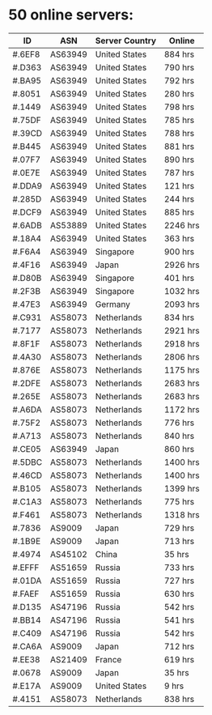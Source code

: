 # 50 online servers:

| ID | ASN | Server Country | Online |
| ------ | ------ | ------ | ------ |
| #.6EF8 | AS63949 | United States | 884 hrs |
| #.D363 | AS63949 | United States | 790 hrs |
| #.BA95 | AS63949 | United States | 792 hrs |
| #.8051 | AS63949 | United States | 280 hrs |
| #.1449 | AS63949 | United States | 798 hrs |
| #.75DF | AS63949 | United States | 785 hrs |
| #.39CD | AS63949 | United States | 788 hrs |
| #.B445 | AS63949 | United States | 881 hrs |
| #.07F7 | AS63949 | United States | 890 hrs |
| #.0E7E | AS63949 | United States | 787 hrs |
| #.DDA9 | AS63949 | United States | 121 hrs |
| #.285D | AS63949 | United States | 244 hrs |
| #.DCF9 | AS63949 | United States | 885 hrs |
| #.6ADB | AS53889 | United States | 2246 hrs |
| #.18A4 | AS63949 | United States | 363 hrs |
| #.F6A4 | AS63949 | Singapore | 900 hrs |
| #.4F16 | AS63949 | Japan | 2926 hrs |
| #.D80B | AS63949 | Singapore | 401 hrs |
| #.2F3B | AS63949 | Singapore | 1032 hrs |
| #.47E3 | AS63949 | Germany | 2093 hrs |
| #.C931 | AS58073 | Netherlands | 834 hrs |
| #.7177 | AS58073 | Netherlands | 2921 hrs |
| #.8F1F | AS58073 | Netherlands | 2918 hrs |
| #.4A30 | AS58073 | Netherlands | 2806 hrs |
| #.876E | AS58073 | Netherlands | 1175 hrs |
| #.2DFE | AS58073 | Netherlands | 2683 hrs |
| #.265E | AS58073 | Netherlands | 2683 hrs |
| #.A6DA | AS58073 | Netherlands | 1172 hrs |
| #.75F2 | AS58073 | Netherlands | 776 hrs |
| #.A713 | AS58073 | Netherlands | 840 hrs |
| #.CE05 | AS63949 | Japan | 860 hrs |
| #.5DBC | AS58073 | Netherlands | 1400 hrs |
| #.46CD | AS58073 | Netherlands | 1400 hrs |
| #.B105 | AS58073 | Netherlands | 1399 hrs |
| #.C1A3 | AS58073 | Netherlands | 775 hrs |
| #.F461 | AS58073 | Netherlands | 1318 hrs |
| #.7836 | AS9009 | Japan | 729 hrs |
| #.1B9E | AS9009 | Japan | 713 hrs |
| #.4974 | AS45102 | China | 35 hrs |
| #.EFFF | AS51659 | Russia | 733 hrs |
| #.01DA | AS51659 | Russia | 727 hrs |
| #.FAEF | AS51659 | Russia | 630 hrs |
| #.D135 | AS47196 | Russia | 542 hrs |
| #.BB14 | AS47196 | Russia | 541 hrs |
| #.C409 | AS47196 | Russia | 542 hrs |
| #.CA6A | AS9009 | Japan | 712 hrs |
| #.EE38 | AS21409 | France | 619 hrs |
| #.0678 | AS9009 | Japan | 35 hrs |
| #.E17A | AS9009 | United States | 9 hrs |
| #.4151 | AS58073 | Netherlands | 838 hrs |

